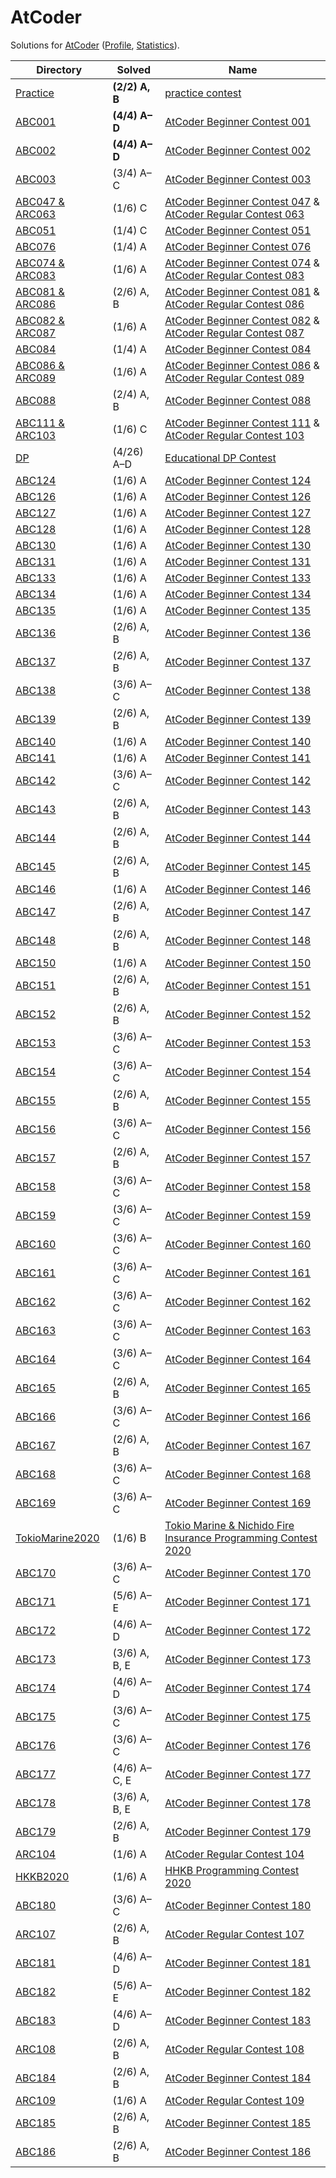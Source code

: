 <!-- SPDX-License-Identifier: X11 -->
# AtCoder

Solutions for [AtCoder](https://atcoder.jp/) ([Profile](https://atcoder.jp/users/jthvai), [Statistics](https://kenkoooo.com/atcoder#/user/jthvai)).

| Directory                             | Solved              | Name
| ---                                   | ---                 | ---
| [Practice](./Practice/)               | **(2/2) A, B**      | [practice contest](https://atcoder.jp/contests/practice)
| [ABC001](./ABC001/)                   | **(4/4) A&ndash;D** | [AtCoder Beginner Contest 001](https://atcoder.jp/contests/abc001)
| [ABC002](./ABC002/)                   | **(4/4) A&ndash;D** | [AtCoder Beginner Contest 002](https://atcoder.jp/contests/abc002)
| [ABC003](./ABC003/)                   | (3/4) A&ndash;C     | [AtCoder Beginner Contest 003](https://atcoder.jp/contests/abc003)
| [ABC047 & ARC063](./ABC047_&_ARC063/) | (1/6) C             | [AtCoder Beginner Contest 047](https://atcoder.jp/contests/abc047) & [AtCoder Regular Contest 063](https://atcoder.jp/contests/arc063)
| [ABC051](./ABC051/)                   | (1/4) C             | [AtCoder Beginner Contest 051](https://atcoder.jp/contests/abc051)
| [ABC076](./ABC076/)                   | (1/4) A             | [AtCoder Beginner Contest 076](https://atcoder.jp/contests/abc076)
| [ABC074 & ARC083](./ABC074_&_ARC083/) | (1/6) A             | [AtCoder Beginner Contest 074](https://atcoder.jp/contests/abc074) & [AtCoder Regular Contest 083](https://atcoder.jp/contests/arc083)
| [ABC081 & ARC086](./ABC081_&_ARC086/) | (2/6) A, B          | [AtCoder Beginner Contest 081](https://atcoder.jp/contests/abc081) & [AtCoder Regular Contest 086](https://atcoder.jp/contests/arc086)
| [ABC082 & ARC087](./ABC082_&_ARC087/) | (1/6) A             | [AtCoder Beginner Contest 082](https://atcoder.jp/contests/abc082) & [AtCoder Regular Contest 087](https://atcoder.jp/contests/arc087)
| [ABC084](./ABC084/)                   | (1/4) A             | [AtCoder Beginner Contest 084](https://atcoder.jp/contests/abc084)
| [ABC086 & ARC089](./ABC086_&_ARC089/) | (1/6) A             | [AtCoder Beginner Contest 086](https://atcoder.jp/contests/abc086) & [AtCoder Regular Contest 089](https://atcoder.jp/contests/arc089)
| [ABC088](./ABC088/)                   | (2/4) A, B          | [AtCoder Beginner Contest 088](https://atcoder.jp/contests/abc088)
| [ABC111 & ARC103](./ABC111_&_ARC103/) | (1/6) C             | [AtCoder Beginner Contest 111](https://atcoder.jp/contests/abc111) & [AtCoder Regular Contest 103](https://atcoder.jp/contests/arc103)
| [DP](./DP/)                           | (4/26) A&ndash;D    | [Educational DP Contest](https://atcoder.jp/contests/dp)
| [ABC124](./ABC124/)                   | (1/6) A             | [AtCoder Beginner Contest 124](https://atcoder.jp/contests/abc124)
| [ABC126](./ABC126/)                   | (1/6) A             | [AtCoder Beginner Contest 126](https://atcoder.jp/contests/abc126)
| [ABC127](./ABC127/)                   | (1/6) A             | [AtCoder Beginner Contest 127](https://atcoder.jp/contests/abc127)
| [ABC128](./ABC128/)                   | (1/6) A             | [AtCoder Beginner Contest 128](https://atcoder.jp/contests/abc128)
| [ABC130](./ABC130/)                   | (1/6) A             | [AtCoder Beginner Contest 130](https://atcoder.jp/contests/abc130)
| [ABC131](./ABC131/)                   | (1/6) A             | [AtCoder Beginner Contest 131](https://atcoder.jp/contests/abc131)
| [ABC133](./ABC133/)                   | (1/6) A             | [AtCoder Beginner Contest 133](https://atcoder.jp/contests/abc133)
| [ABC134](./ABC134/)                   | (1/6) A             | [AtCoder Beginner Contest 134](https://atcoder.jp/contests/abc134)
| [ABC135](./ABC135/)                   | (1/6) A             | [AtCoder Beginner Contest 135](https://atcoder.jp/contests/abc135)
| [ABC136](./ABC136/)                   | (2/6) A, B          | [AtCoder Beginner Contest 136](https://atcoder.jp/contests/abc136)
| [ABC137](./ABC137/)                   | (2/6) A, B          | [AtCoder Beginner Contest 137](https://atcoder.jp/contests/abc137)
| [ABC138](./ABC138/)                   | (3/6) A&ndash;C     | [AtCoder Beginner Contest 138](https://atcoder.jp/contests/abc138)
| [ABC139](./ABC139/)                   | (2/6) A, B          | [AtCoder Beginner Contest 139](https://atcoder.jp/contests/abc139)
| [ABC140](./ABC140/)                   | (1/6) A             | [AtCoder Beginner Contest 140](https://atcoder.jp/contests/abc140)
| [ABC141](./ABC141/)                   | (1/6) A             | [AtCoder Beginner Contest 141](https://atcoder.jp/contests/abc141)
| [ABC142](./ABC142/)                   | (3/6) A&ndash;C     | [AtCoder Beginner Contest 142](https://atcoder.jp/contests/abc142)
| [ABC143](./ABC143/)                   | (2/6) A, B          | [AtCoder Beginner Contest 143](https://atcoder.jp/contests/abc143)
| [ABC144](./ABC144/)                   | (2/6) A, B          | [AtCoder Beginner Contest 144](https://atcoder.jp/contests/abc144)
| [ABC145](./ABC145/)                   | (2/6) A, B          | [AtCoder Beginner Contest 145](https://atcoder.jp/contests/abc145)
| [ABC146](./ABC146/)                   | (1/6) A             | [AtCoder Beginner Contest 146](https://atcoder.jp/contests/abc146)
| [ABC147](./ABC147/)                   | (2/6) A, B          | [AtCoder Beginner Contest 147](https://atcoder.jp/contests/abc147)
| [ABC148](./ABC148/)                   | (2/6) A, B          | [AtCoder Beginner Contest 148](https://atcoder.jp/contests/abc148)
| [ABC150](./ABC150/)                   | (1/6) A             | [AtCoder Beginner Contest 150](https://atcoder.jp/contests/abc150)
| [ABC151](./ABC151/)                   | (2/6) A, B          | [AtCoder Beginner Contest 151](https://atcoder.jp/contests/abc151)
| [ABC152](./ABC152/)                   | (2/6) A, B          | [AtCoder Beginner Contest 152](https://atcoder.jp/contests/abc152)
| [ABC153](./ABC153/)                   | (3/6) A&ndash;C     | [AtCoder Beginner Contest 153](https://atcoder.jp/contests/abc153)
| [ABC154](./ABC154/)                   | (3/6) A&ndash;C     | [AtCoder Beginner Contest 154](https://atcoder.jp/contests/abc154)
| [ABC155](./ABC155/)                   | (2/6) A, B          | [AtCoder Beginner Contest 155](https://atcoder.jp/contests/abc155)
| [ABC156](./ABC156/)                   | (3/6) A&ndash;C     | [AtCoder Beginner Contest 156](https://atcoder.jp/contests/abc156)
| [ABC157](./ABC157/)                   | (2/6) A, B          | [AtCoder Beginner Contest 157](https://atcoder.jp/contests/abc157)
| [ABC158](./ABC158/)                   | (3/6) A&ndash;C     | [AtCoder Beginner Contest 158](https://atcoder.jp/contests/abc158)
| [ABC159](./ABC159/)                   | (3/6) A&ndash;C     | [AtCoder Beginner Contest 159](https://atcoder.jp/contests/abc159)
| [ABC160](./ABC160/)                   | (3/6) A&ndash;C     | [AtCoder Beginner Contest 160](https://atcoder.jp/contests/abc160)
| [ABC161](./ABC161/)                   | (3/6) A&ndash;C     | [AtCoder Beginner Contest 161](https://atcoder.jp/contests/abc161)
| [ABC162](./ABC162/)                   | (3/6) A&ndash;C     | [AtCoder Beginner Contest 162](https://atcoder.jp/contests/abc162)
| [ABC163](./ABC163/)                   | (3/6) A&ndash;C     | [AtCoder Beginner Contest 163](https://atcoder.jp/contests/abc163)
| [ABC164](./ABC164/)                   | (3/6) A&ndash;C     | [AtCoder Beginner Contest 164](https://atcoder.jp/contests/abc164)
| [ABC165](./ABC165/)                   | (2/6) A, B          | [AtCoder Beginner Contest 165](https://atcoder.jp/contests/abc165)
| [ABC166](./ABC166/)                   | (3/6) A&ndash;C     | [AtCoder Beginner Contest 166](https://atcoder.jp/contests/abc166)
| [ABC167](./ABC167/)                   | (2/6) A, B          | [AtCoder Beginner Contest 167](https://atcoder.jp/contests/abc167)
| [ABC168](./ABC168/)                   | (3/6) A&ndash;C     | [AtCoder Beginner Contest 168](https://atcoder.jp/contests/abc168)
| [ABC169](./ABC169/)                   | (3/6) A&ndash;C     | [AtCoder Beginner Contest 169](https://atcoder.jp/contests/abc169)
| [TokioMarine2020](./TokioMarine2020/) | (1/6) B             | [Tokio Marine & Nichido Fire Insurance Programming Contest 2020](https://atcoder.jp/contests/tokiomarine2020)
| [ABC170](./ABC170/)                   | (3/6) A&ndash;C     | [AtCoder Beginner Contest 170](https://atcoder.jp/contests/abc170)
| [ABC171](./ABC171/)                   | (5/6) A&ndash;E     | [AtCoder Beginner Contest 171](https://atcoder.jp/contests/abc171)
| [ABC172](./ABC172/)                   | (4/6) A&ndash;D     | [AtCoder Beginner Contest 172](https://atcoder.jp/contests/abc172)
| [ABC173](./ABC173/)                   | (3/6) A, B, E       | [AtCoder Beginner Contest 173](https://atcoder.jp/contests/abc173)
| [ABC174](./ABC174/)                   | (4/6) A&ndash;D     | [AtCoder Beginner Contest 174](https://atcoder.jp/contests/abc174)
| [ABC175](./ABC175/)                   | (3/6) A&ndash;C     | [AtCoder Beginner Contest 175](https://atcoder.jp/contests/abc175)
| [ABC176](./ABC176/)                   | (3/6) A&ndash;C     | [AtCoder Beginner Contest 176](https://atcoder.jp/contests/abc176)
| [ABC177](./ABC177/)                   | (4/6) A&ndash;C, E  | [AtCoder Beginner Contest 177](https://atcoder.jp/contests/abc177)
| [ABC178](./ABC178/)                   | (3/6) A, B, E       | [AtCoder Beginner Contest 178](https://atcoder.jp/contests/abc178)
| [ABC179](./ABC179/)                   | (2/6) A, B          | [AtCoder Beginner Contest 179](https://atcoder.jp/contests/abc179)
| [ARC104](./ARC104/)                   | (1/6) A             | [AtCoder Regular Contest 104](https://atcoder.jp/contests/arc104)
| [HKKB2020](./HKKB2020/)               | (1/6) A             | [HHKB Programming Contest 2020](https://atcoder.jp/contests/hhkb2020)
| [ABC180](./ABC180/)                   | (3/6) A&ndash;C     | [AtCoder Beginner Contest 180](https://atcoder.jp/contests/abc180)
| [ARC107](./ARC107/)                   | (2/6) A, B          | [AtCoder Regular Contest 107](https://atcoder.jp/contests/arc107)
| [ABC181](./ABC181/)                   | (4/6) A&ndash;D     | [AtCoder Beginner Contest 181](https://atcoder.jp/contests/abc181)
| [ABC182](./ABC182/)                   | (5/6) A&ndash;E     | [AtCoder Beginner Contest 182](https://atcoder.jp/contests/abc182)
| [ABC183](./ABC183/)                   | (4/6) A&ndash;D     | [AtCoder Beginner Contest 183](https://atcoder.jp/contests/abc183)
| [ARC108](./ARC108/)                   | (2/6) A, B          | [AtCoder Regular Contest 108](https://atcoder.jp/contests/arc108)
| [ABC184](./ABC184/)                   | (2/6) A, B          | [AtCoder Beginner Contest 184](https://atcoder.jp/contests/abc184)
| [ARC109](./ARC109/)                   | (1/6) A             | [AtCoder Regular Contest 109](https://atcoder.jp/contests/arc109)
| [ABC185](./ABC185/)                   | (2/6) A, B          | [AtCoder Beginner Contest 185](https://atcoder.jp/contests/abc185)
| [ABC186](./ABC186/)                   | (2/6) A, B          | [AtCoder Beginner Contest 186](https://atcoder.jp/contests/abc186)
